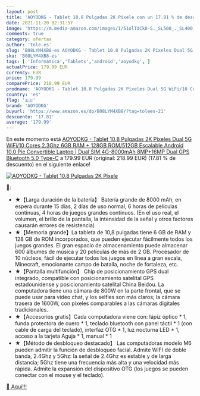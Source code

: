 ```yaml
---
layout: post
title: 'AOYODKG - Tablet 10.8 Pulgadas 2K Píxele con un 17.81 % de descuento'
date: 2021-11-20 02:31:57
image: 'https://m.media-amazon.com/images/I/51olTdCk8-S._SL500_._SL400_.jpg'
comments: true
category: ofertas
author: 'tole.es'
slug: 'B08LYM4XB8-es AOYODKG - Tablet 10.8 Pulgadas 2K Píxeles Dual 5G WiFi/10...'
sku: 'B08LYM4XB8-es'
tags: [ 'Informática','Tablets','android','aoyodkg', ]
actualPrice: 179.99 EUR
currency: EUR
price: 179.99
comparePrice: 218.99 EUR
prodname: 'AOYODKG - Tablet 10.8 Pulgadas 2K Píxeles Dual 5G WiFi/10 Cores 2.3Ghz  6GB RAM + 128GB ROM/512GB Escalable Android 10.0 Pie Convertible Laptop | Dual SIM 4G-8000mAh 8MP+16MP Dual GPS Bluetooth 5.0 Type-C'
country: 'es'
flag: '🇪🇸'
brand: 'AOYODKG'
buyurl: 'https://www.amazon.es/dp/B08LYM4XB8/?tag=tolees-21'
descuento: '17.81'
average: '179.99'
---
```


En este momento está [AOYODKG - Tablet 10.8 Pulgadas 2K Píxeles Dual 5G WiFi/10 Cores 2.3Ghz  6GB RAM + 128GB ROM/512GB Escalable Android 10.0 Pie Convertible Laptop | Dual SIM 4G-8000mAh 8MP+16MP Dual GPS Bluetooth 5.0 Type-C](https://www.amazon.es/dp/B08LYM4XB8/?tag=tolees-21) a 179.99 EUR (original: 218.99 EUR) (17.81 %  de descuento) en el siguiente enlace!

[![AOYODKG - Tablet 10.8 Pulgadas 2K Píxele](https://m.media-amazon.com/images/I/51olTdCk8-S._SL500_._SL400_.jpg)](https://www.amazon.es/dp/B08LYM4XB8/?tag=tolees-21)

🔎:

- ★【Larga duración de la batería】 Batería grande de 8000 mAh, en espera durante 15 días, 2 días de uso normal, 6 horas de películas continuas, 4 horas de juegos grandes continuos. (En el uso real, el volumen, el brillo de la pantalla, la intensidad de la señal y otros factores causarán errores de resistencia)
- ★【Memoria grande】La tableta de 10,8 pulgadas tiene 6 GB de RAM y 128 GB de ROM incorporados, que pueden ejecutar fácilmente todos los juegos grandes. El gran espacio de almacenamiento puede almacenar 600 álbumes de música y 20 películas de más de 2 GB. Procesador de 10 núcleos, fácil de ejecutar todos los juegos en línea a gran escala, Minecraft, emocionante campo de batalla, noche de fortaleza, etc.
- ★【Pantalla multifunción】 Chip de posicionamiento GPS dual integrado, compatible con posicionamiento satelital GPS estadounidense y posicionamiento satelital China Beidou. La computadora tiene una cámara de 800W en la parte frontal, que se puede usar para video chat, y los selfies son más claros; la cámara trasera de 1600W, con píxeles comparables a las cámaras digitales tradicionales.
- ★【Accesorios gratis】Cada computadora viene con: lápiz óptico * 1, funda protectora de cuero * 1, teclado bluetooth con panel táctil * 1 (con cable de carga del teclado), interfaz OTG * 1, luz nocturna LED * 1, acceso a la tarjeta Aguja * 1, manual * 1
- ★【Método de desbloqueo destacado】 Las computadoras modelo M6 pueden admitir la función de desbloqueo facial. Admite WIFI de doble banda, 2.4Ghz y 5Ghz: la señal de 2.4Ghz es estable y de larga distancia; 5Ghz tiene una frecuencia más alta y una velocidad más rápida. Admite la expansión del dispositivo OTG (los juegos se pueden conectar con el mouse y el teclado).

[🛒 Aquí!!!](https://www.amazon.es/dp/B08LYM4XB8/?tag=tolees-21)
